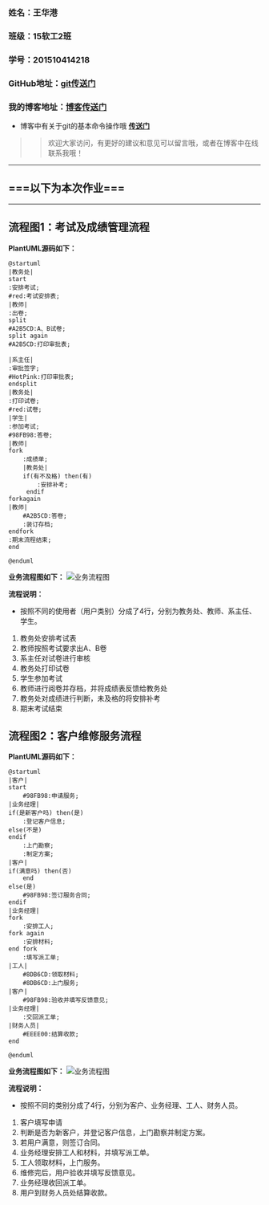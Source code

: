 ### 姓名：王华港
### 班级：15软工2班
### 学号：201510414218
### GitHub地址：[git传送门](https://github.com/WangHuagang)
### 我的博客地址：[博客传送门](http://blog.54whg.cn)
- 博客中有关于git的基本命令操作哦 <b>[传送门](http://blog.54whg.cn/2018/03/17/gitLearn/)</b>
>>欢迎大家访问，有更好的建议和意见可以留言哦，或者在博客中在线联系我哦！

***
## ===以下为本次作业===
- - -
## 流程图1：考试及成绩管理流程
<b>PlantUML源码如下：</b>
```
@startuml
|教务处|
start
:安排考试;
#red:考试安排表;
|教师|
:出卷;
split
#A2B5CD:A、B试卷;
split again
#A2B5CD:打印审批表;

|系主任|
:审批签字;
#HotPink:打印审批表;
endsplit
|教务处|
:打印试卷;
#red:试卷;
|学生|
:参加考试;
#98FB98:答卷;
|教师|
fork
    :成绩单;
    |教务处|
    if(有不及格) then(有)
        :安排补考;
     endif
forkagain
|教师|
    #A2B5CD:答卷;
    :装订存档;
endfork
:期末流程结束;
end

@enduml
```

<b>业务流程图如下：</b>
![业务流程图](ExamAndManger.png)

<b>流程说明：</b>
- 按照不同的使用者（用户类别）分成了4行，分别为教务处、教师、系主任、学生。
1. 教务处安排考试表
2. 教师按照考试要求出A、B卷
3. 系主任对试卷进行审核
4. 教务处打印试卷
5. 学生参加考试
6. 教师进行阅卷并存档，并将成绩表反馈给教务处
7. 教务处对成绩进行判断，未及格的将安排补考
8. 期末考试结束


## 流程图2：客户维修服务流程
<b>PlantUML源码如下：</b>
```
@startuml
|客户|
start
    #98FB98:申请服务;
|业务经理|
if(是新客户吗) then(是)
    :登记客户信息;
else(不是)
endif
    :上门勘察;
    :制定方案;
|客户|
if(满意吗) then(否)
    end
else(是)
    #98FB98:签订服务合同;
endif
|业务经理|
fork
    :安排工人;
fork again
    :安排材料;
end fork
    :填写派工单;
|工人|
    #8DB6CD:领取材料;
    #8DB6CD:上门服务;
|客户|
    #98FB98:验收并填写反馈意见;
|业务经理|
    :交回派工单;
|财务人员|
    #EEEE00:结算收款;
end

@enduml
```

<b>业务流程图如下：</b>
![业务流程图](CustomerMaintenanceService.png)

<b>流程说明：</b>
- 按照不同的类别分成了4行，分别为客户、业务经理、工人、财务人员。
1. 客户填写申请
2. 判断是否为新客户，并登记客户信息，上门勘察并制定方案。
3. 若用户满意，则签订合同。
4. 业务经理安排工人和材料，并填写派工单。
5. 工人领取材料，上门服务。
6. 维修完后，用户验收并填写反馈意见。
7. 业务经理收回派工单。
8. 用户到财务人员处结算收款。